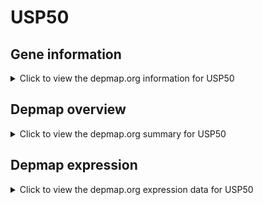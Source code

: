 <h1>USP50</h1>

<h2>Gene information</h2>
<details>
  <summary>Click to view the depmap.org information for USP50</summary>
  <iframe src="https://depmap.org/portal/gene/USP50?tab=about" style="border:none;width:100%;height:800px"></iframe>
</details>

<h2>Depmap overview</h2>
<details>
  <summary>Click to view the depmap.org summary for USP50</summary>
  <iframe src="https://depmap.org/portal/gene/USP50?tab=overview" style="border:none;width:100%;height:800px"></iframe>
</details>

<h2>Depmap expression</h2>
<details>
  <summary>Click to view the depmap.org expression data for USP50</summary>
  <iframe src="https://depmap.org/portal/gene/USP50?tab=characterization" style="border:none;width:100%;height:800px"></iframe>
</details>


<!--
<h2>Reactome Pathway diagram</h2>
<details>
  <summary>Click to view Reactome pathway for USP50</summary>
  PNAME
</details>
-->


